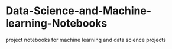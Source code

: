 # Data-Science-and-Machine-learning-Notebooks
project notebooks for machine learning and data science projects 
